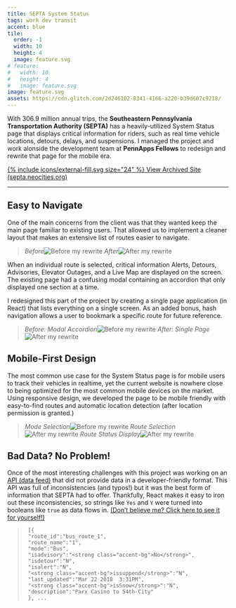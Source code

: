 ```yaml
---
title: SEPTA System Status
tags: work dev transit
accent: blue
tile:
  order: -1
  width: 10
  height: 4
  image: feature.svg
# feature:
#   width: 10
#   height: 4
#   image: feature.svg
image: feature.svg
assets: https://cdn.glitch.com/2d246102-8341-4166-a220-b39d607c9218/
---
```


<p class="lead">
  With 306.9 million annual trips, the <strong>Southeastern Pennsylvania Transportation Authority (SEPTA)</strong> has a heavily-utilized System Status page that displays critical information for riders, such as real time vehicle locations, detours, delays, and suspensions. I managed the project and work alonside the development team at <strong>PennApps Fellows</strong> to redesign and rewrite that page for the mobile era.
</p>

<a class="uno button" href="https://septa.neocities.org/" target="_blank" rel="noreferrer">{% include icons/external-fill.svg size="24" %} View Archived Site (septa.neocities.org)</a>

---

## Easy to Navigate

One of the main concerns from the client was that they wanted keep the main page familiar to existing users. That allowed us to implement a cleaner layout that makes an extensive list of routes easier to navigate.

> <p><row>
>		<column class="no-margin-bottom" width="50"><i>Before</i><img src="{{ page.assets }}septa-home-before.png" alt="Before my rewrite"></column>
>		<column class="no-margin-bottom" width="50"><i>After</i><img src="{{ page.assets }}septa-home-after.png" alt="After my rewrite"></column>
>	</row></p>

When an individual route is selected, critical information Alerts, Detours, Advisories, Elevator Outages, and a Live Map are displayed on the screen. The existing page had a confusing modal containing an accordion that only displayed one section at a time.

I redesigned this part of the project by creating a single page application (in React) that lists everything on a single screen. As an added bonus, hash navigation allows a user to bookmark a specific route for future reference.

> <p><row>
>		<column class="no-margin-bottom" width="50"><i>Before: Modal Accordion</i><img src="{{ page.assets }}septa-route-before.png" alt="Before my rewrite"></column>
>		<column class="no-margin-bottom" width="50"><i>After: Single Page</i><img src="{{ page.assets }}septa-route-after.png" alt="After my rewrite"></column>
>	</row></p>

## Mobile-First Design

The most common use case for the System Status page is for mobile users to track their vehicles in realtime, yet the current website is nowhere close to being optimized for the most common mobile devices on the market. Using responsive design, we developed the page to be mobile friendly with easy-to-find routes and automatic location detection (after location permission is granted.)

> <p><row>
>		<column class="no-margin-bottom" width="33"><i>Mode Selection</i><img src="{{ page.assets }}septa-mobile-1.png" alt="Before my rewrite"></column>
>		<column class="no-margin-bottom" width="33"><i>Route Selection</i><img src="{{ page.assets }}septa-mobile-2.png" alt="After my rewrite"></column>
>		<column class="no-margin-bottom" width="33"><i>Route Status Display</i><img src="{{ page.assets }}septa-mobile-3.png" alt="After my rewrite"></column>
>	</row></p>

## Bad Data? No Problem!

Once of the most interesting challenges with this project was working on an [API (data feed)](https://sidewaysdictionary.com/#/term/api) that did not provide data in a developer-friendly format. This API was full of inconsistencies (and typos!) but it was the best form of information that SEPTA had to offer. Thankfully, React makes it easy to iron out these inconsistencies, so strings like `Yes` and `Y` were turned into booleans like `true` as data flows in. [(Don’t believe me? Click here to see it for yourself!)](https://www3.septa.org/api/Alerts/?dataType=jsonp)

>      [{
>      "route_id":"bus_route_1",
>      "route_name":"1",
>      "mode":"Bus",
>      "isadvisory":"<strong class="accent-bg">No</strong>",
>      "isdetour":"N",
>      "isalert":"N",
>      "<strong class="accent-bg">issuppend</strong>":"N",
>      "last_updated":"Mar 22 2018  3:31PM",
>      "<strong class="accent-bg">isSnow</strong>":"N",
>      "description":"Parx Casino to 54th-City"
>      }, ...

